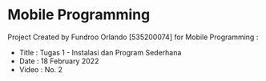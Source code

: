 # Mobile Programming

Project Created by Fundroo Orlando [535200074] for Mobile Programming :

- Title : Tugas 1 - Instalasi dan Program Sederhana
- Date : 18 February 2022
- Video : No. 2
